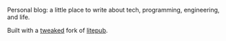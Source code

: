 Personal blog: a little place to write about tech, programming, engineering, and life.

Built with a [tweaked](https://github.com/thr-ls/litepub) fork of [litepub](https://github.com/mirovarga/litepub). 